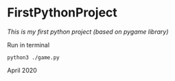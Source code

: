 # FirstPythonProject


*This is my first python project (based on pygame library)*

Run in terminal
```
python3 ./game.py
```

April 2020
